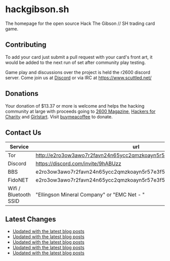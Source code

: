 # hackgibson.sh
The homepage for the open source Hack The Gibson // SH trading card game.


## Contributing

To add your card just submit a pull request with your card's front art, it would be added to the next run of set after community play testing.

Game play and discussions over the project is held the r2600 discord server. Come join us at [Discord](https://discord.com/invite/9hABUzz) or via IRC at https://www.scuttled.net/


## Donations

Your donation of $13.37 or more is welcome and helps the hacking community at large with proceeds going to [2600 Magazine](https://2600.com/), [Hackers for Charity](https://hackersforcharity.org) and [Girlstart](https://girlstart.org).  Visit [buymeacoffee](https://www.buymeacoffee.com/hackgibson.sh) to donate.


## Contact Us

Service | url
-|-
Tor | http://e2ro3ow3awo7r2favn24n65ycc2qmzkoayn5r57e3f56nvjwdcgg32ad.onion
Discord | https://discord.com/invite/9hABUzz
BBS | e2ro3ow3awo7r2favn24n65ycc2qmzkoayn5r57e3f56nvjwdcgg32ad.onion:23
FidoNET | e2ro3ow3awo7r2favn24n65ycc2qmzkoayn5r57e3f56nvjwdcgg32ad.onion:24554
Wifi / Bluetooth SSID | "Ellingson Mineral Company" or "EMC Net - <fidonet address>"

## Latest Changes
<!-- BLOG-POST-LIST:START -->
- [Updated with the latest blog posts](https://github.com/DFW2600/hackgibson.sh/commit/fcecc392141943ec16f63aed1c4bb6751b25229a)
- [Updated with the latest blog posts](https://github.com/DFW2600/hackgibson.sh/commit/337620ffd2854d9398f2de78f9e2b341cd62b611)
- [Updated with the latest blog posts](https://github.com/DFW2600/hackgibson.sh/commit/695bfd49cb6968f15e11e31366b80a30bc5b9bbc)
- [Updated with the latest blog posts](https://github.com/DFW2600/hackgibson.sh/commit/24fede1299df9da99d4a7c4ba6e154c2b66085ee)
- [Updated with the latest blog posts](https://github.com/DFW2600/hackgibson.sh/commit/2e9fe112ed112dca6843f50a1c3a98734848b4b1)
<!-- BLOG-POST-LIST:END -->
